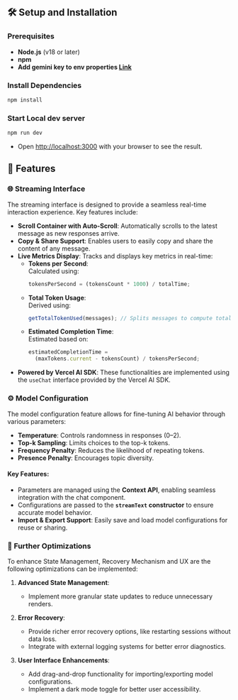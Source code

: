 ## 🛠️ Setup and Installation

### Prerequisites
- **Node.js** (v18 or later)
- **npm**
- **Add gemini key to env properties [Link](https://ai.google.dev/gemini-api/docs/api-key)**

### Install Dependencies

```bash
npm install
```

### Start Local dev server
```bash
npm run dev
```

- Open [http://localhost:3000](http://localhost:3000) with your browser to see the result.

## 🚀 Features

### 🌐 **Streaming Interface**
The streaming interface is designed to provide a seamless real-time interaction experience. Key features include:

- **Scroll Container with Auto-Scroll**: Automatically scrolls to the latest message as new responses arrive.
- **Copy & Share Support**: Enables users to easily copy and share the content of any message.
- **Live Metrics Display**: Tracks and displays key metrics in real-time:
  - **Tokens per Second**:  
    Calculated using:  
    ```javascript
    tokensPerSecond = (tokensCount * 1000) / totalTime;
    ```
  - **Total Token Usage**:  
    Derived using:  
    ```javascript
    getTotalTokenUsed(messages); // Splits messages to compute total tokens.
    ```
  - **Estimated Completion Time**:  
    Estimated based on:  
    ```javascript
    estimatedCompletionTime = 
      (maxTokens.current - tokensCount) / tokensPerSecond;
    ```
- **Powered by Vercel AI SDK**: These functionalities are implemented using the `useChat` interface provided by the Vercel AI SDK.

### ⚙️ **Model Configuration**
The model configuration feature allows for fine-tuning AI behavior through various parameters:  
- **Temperature**: Controls randomness in responses (0–2).  
- **Top-k Sampling**: Limits choices to the top-k tokens.  
- **Frequency Penalty**: Reduces the likelihood of repeating tokens.  
- **Presence Penalty**: Encourages topic diversity.  

#### Key Features:
- Parameters are managed using the **Context API**, enabling seamless integration with the chat component.  
- Configurations are passed to the **`streamText` constructor** to ensure accurate model behavior.  
- **Import & Export Support**: Easily save and load model configurations for reuse or sharing.  


### 🔧 Further Optimizations
To enhance State Management, Recovery Mechanism and UX are the following optimizations can be implemented:

1. **Advanced State Management**: 
   - Implement more granular state updates to reduce unnecessary renders.  

2. **Error Recovery**:  
   - Provide richer error recovery options, like restarting sessions without data loss.  
   - Integrate with external logging systems for better error diagnostics.  

3. **User Interface Enhancements**:  
   - Add drag-and-drop functionality for importing/exporting model configurations.  
   - Implement a dark mode toggle for better user accessibility.  
